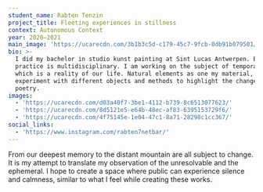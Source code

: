 ```yaml
---
student_name: Rabten Tenzin
project_title: Fleeting experiences in stillness
context: Autonomous Context
year: 2020—2021
main_image: 'https://ucarecdn.com/3b1b3c5d-c179-45c7-9fcb-0db91b079501/'
bio: >-
  I did my bachelor in studio kunst painting at Sint Lucas Antwerpen. But my
  practice is multidisciplinary. I am working on the subject of temporality
  which is a reality of our life. Natural elements as one my material, I
  experiment with different objects and methods to highlight the change with
  poetry.
images:
  - 'https://ucarecdn.com/d03a40f7-3be1-4112-b739-8c6513077623/'
  - 'https://ucarecdn.com/8d5121e5-e64b-48ec-af83-6395153729f6/'
  - 'https://ucarecdn.com/4f75145e-1e04-47c1-8a71-28298c1cc367/'
social_links:
  - 'https://www.instagram.com/rabten7netbar/'
---
```

From our deepest memory to the distant mountain are all subject to change. It is my attempt to translate my observation of the unresolvable and the ephemeral. I hope to create a space where public can experience silence and calmness, similar to what I feel while creating these works.